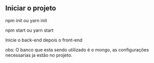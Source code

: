 ## Iniciar o projeto

npm init ou yarn init

npm start ou  yarn start

Inicie o back-end depois o front-end

obs: O banco que esta sendo utilizado é o mongo, as configurações necessarias ja estão no projeto.




